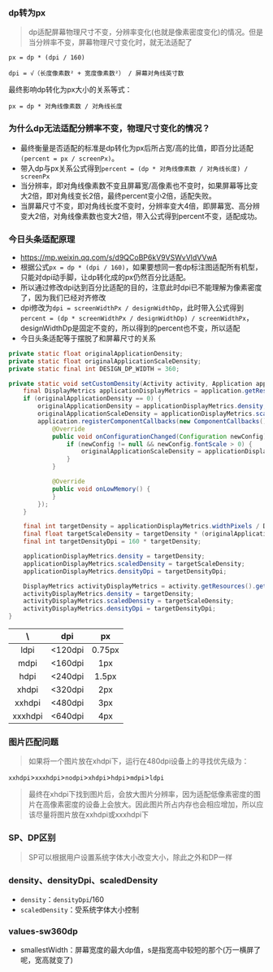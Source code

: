 ### dp转为px
> dp适配屏幕物理尺寸不变，分辨率变化(也就是像素密度变化)的情况。但是当分辨率不变，屏幕物理尺寸变化时，就无法适配了

```
px = dp * (dpi / 160)
```
```
dpi = √（长度像素数² + 宽度像素数²） / 屏幕对角线英寸数
```
最终影响dp转化为px大小的关系等式：
```
px = dp * 对角线像素数 / 对角线长度
```
### 为什么dp无法适配分辨率不变，物理尺寸变化的情况？
* 最终衡量是否适配的标准是dp转化为px后所占宽/高的比值，即百分比适配`(percent = px / screenPx)`。
* 带入dp与px关系公式得到`percent = (dp * 对角线像素数 / 对角线长度) / screenPx`
* 当分辨率，即对角线像素数不变且屏幕宽/高像素也不变时，如果屏幕等比变大2倍，即对角线变长2倍，最终percent变小2倍，适配失败。
* 当屏幕尺寸不变，即对角线长度不变时，分辨率变大4倍，即屏幕宽、高分辨变大2倍，对角线像素数也变大2倍，带入公式得到percent不变，适配成功。

### 今日头条适配原理
* https://mp.weixin.qq.com/s/d9QCoBP6kV9VSWvVldVVwA
* 根据公式`px = dp * (dpi / 160)`，如果要想同一套dp标注图适配所有机型，只能对dpi动手脚，让dp转化成的px仍然百分比适配。
* 所以通过修改dpi达到百分比适配的目的，注意此时dpi已不能理解为像素密度了，因为我们已经对齐修改
* dpi修改为`dpi = screenWidthPx / designWidthDp`，此时带入公式得到`percent = (dp * screenWidthPx / designWidthDp) / screenWidthPx`，designWidthDp是固定不变的，所以得到的percent也不变，所以适配
* 今日头条适配等于摆脱了和屏幕尺寸的关系

```java
private static float originalApplicationDensity;
private static float originalApplicationScaleDensity;
private static final int DESIGN_DP_WIDTH = 360;

private static void setCustomDensity(Activity activity, Application application) {
    final DisplayMetrics applicationDisplayMetrics = application.getResources().getDisplayMetrics();
    if (originalApplicationDensity == 0) {
        originalApplicationDensity = applicationDisplayMetrics.density;
        originalApplicationScaleDensity = applicationDisplayMetrics.scaledDensity;
        application.registerComponentCallbacks(new ComponentCallbacks() {
            @Override
            public void onConfigurationChanged(Configuration newConfig) {
                if (newConfig != null && newConfig.fontScale > 0) {
                    originalApplicationScaleDensity = applicationDisplayMetrics.scaledDensity;
                }
            }

            @Override
            public void onLowMemory() {
            }
        });
    }

    final int targetDensity = applicationDisplayMetrics.widthPixels / DESIGN_DP_WIDTH;
    final float targetScaleDensity = targetDensity * (originalApplicationScaleDensity / originalApplicationDensity);
    final int targetDensityDpi = 160 * targetDensity;

    applicationDisplayMetrics.density = targetDensity;
    applicationDisplayMetrics.scaledDensity = targetScaleDensity;
    applicationDisplayMetrics.densityDpi = targetDensityDpi;

    DisplayMetrics activityDisplayMetrics = activity.getResources().getDisplayMetrics();
    activityDisplayMetrics.density = targetDensity;
    activityDisplayMetrics.scaledDensity = targetScaleDensity;
    activityDisplayMetrics.densityDpi = targetDensityDpi;
}
```

\ | dpi | px
:---: | :---: | :---:
ldpi | <120dpi | 0.75px
mdpi | <160dpi | 1px
hdpi | <240dpi | 1.5px
xhdpi | <320dpi | 2px
xxhdpi | <480dpi | 3px
xxxhdpi | <640dpi | 4px

### 图片匹配问题
> 如果将一个图片放在xhdpi下，运行在480dpi设备上的寻找优先级为：

`xxhdpi`>`xxxhdpi`>`nodpi`>`xhdpi`>`hdpi`>`mdpi`>`ldpi`

> 最终在xhdpi下找到图片后，会放大图片分辨率，因为适配低像素密度的图片在高像素密度的设备上会放大。因此图片所占内存也会相应增加，所以应该尽量将图片放在xxhdpi或xxxhdpi下  

### SP、DP区别
> SP可以根据用户设置系统字体大小改变大小，除此之外和DP一样

### density、densityDpi、scaledDensity
* `density`：`densityDpi`/160
* `scaledDensity`：受系统字体大小控制

### values-sw360dp
* smallestWidth：屏幕宽度的最大dp值，s是指宽高中较短的那个(万一横屏了呢，宽高就变了)
